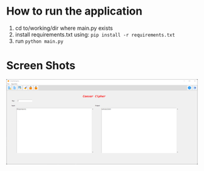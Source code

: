 # How to run the application
1.  cd to/working/dir where main.py exists
2.  install requirements.txt using: `pip install -r requirements.txt`
3.  run `python main.py`

# Screen Shots

![ScreenShot of the application](image.png)

